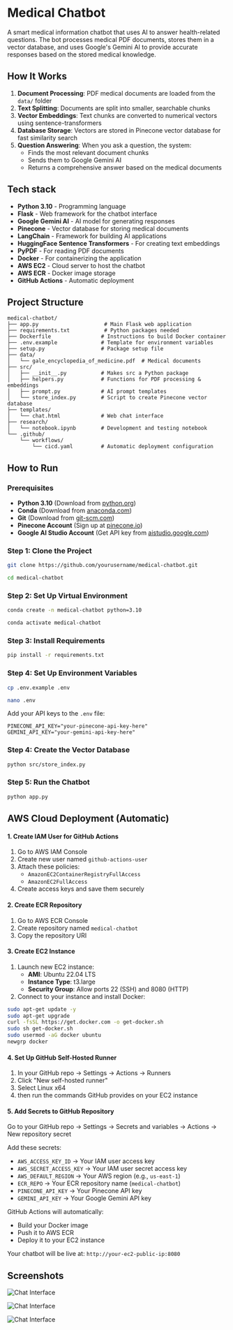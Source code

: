 # Medical Chatbot

A smart medical information chatbot that uses AI to answer health-related questions. The bot processes medical PDF documents, stores them in a vector database, and uses Google's Gemini AI to provide accurate responses based on the stored medical knowledge.

## How It Works

1. **Document Processing**: PDF medical documents are loaded from the `data/` folder
2. **Text Splitting**: Documents are split into smaller, searchable chunks
3. **Vector Embeddings**: Text chunks are converted to numerical vectors using sentence-transformers
4. **Database Storage**: Vectors are stored in Pinecone vector database for fast similarity search
5. **Question Answering**: When you ask a question, the system:
   - Finds the most relevant document chunks
   - Sends them to Google Gemini AI
   - Returns a comprehensive answer based on the medical documents

## Tech stack

- **Python 3.10** - Programming language
- **Flask** - Web framework for the chatbot interface
- **Google Gemini AI** - AI model for generating responses
- **Pinecone** - Vector database for storing medical documents
- **LangChain** - Framework for building AI applications
- **HuggingFace Sentence Transformers** - For creating text embeddings
- **PyPDF** - For reading PDF documents
- **Docker** - For containerizing the application
- **AWS EC2** - Cloud server to host the chatbot
- **AWS ECR** - Docker image storage
- **GitHub Actions** - Automatic deployment   

## Project Structure

```
medical-chatbot/
├── app.py                     # Main Flask web application
├── requirements.txt           # Python packages needed
├── Dockerfile                # Instructions to build Docker container
├── .env.example              # Template for environment variables
├── setup.py                  # Package setup file
├── data/
│   └── gale_encyclopedia_of_medicine.pdf  # Medical documents
├── src/
│   ├── __init__.py           # Makes src a Python package
│   ├── helpers.py            # Functions for PDF processing & embeddings
│   ├── prompt.py             # AI prompt templates
│   └── store_index.py        # Script to create Pinecone vector database
├── templates/
│   └── chat.html             # Web chat interface
├── research/
│   └── notebook.ipynb        # Development and testing notebook
└── .github/
    └── workflows/
        └── cicd.yaml         # Automatic deployment configuration
```

## How to Run 

### Prerequisites

- **Python 3.10** (Download from [python.org](https://python.org))
- **Conda** (Download from [anaconda.com](https://anaconda.com))
- **Git** (Download from [git-scm.com](https://git-scm.com))
- **Pinecone Account** (Sign up at [pinecone.io](https://pinecone.io))
- **Google AI Studio Account** (Get API key from [aistudio.google.com](https://aistudio.google.com))

### Step 1: Clone the Project
```bash
git clone https://github.com/yourusername/medical-chatbot.git

cd medical-chatbot
```

### Step 2: Set Up Virtual Environment
```bash
conda create -n medical-chatbot python=3.10

conda activate medical-chatbot

```

### Step 3: Install Requirements
```bash
pip install -r requirements.txt
```

### Step 4: Set Up Environment Variables
```bash
cp .env.example .env

nano .env
```

Add your API keys to the `.env` file:
```
PINECONE_API_KEY="your-pinecone-api-key-here"
GEMINI_API_KEY="your-gemini-api-key-here"
```

### Step 4: Create the Vector Database

```bash
python src/store_index.py
```

### Step 5: Run the Chatbot
```bash
python app.py
```

## AWS Cloud Deployment (Automatic)

#### 1. Create IAM User for GitHub Actions
1. Go to AWS IAM Console
2. Create new user named `github-actions-user`
3. Attach these policies:
   - `AmazonEC2ContainerRegistryFullAccess`
   - `AmazonEC2FullAccess`
4. Create access keys and save them securely

#### 2. Create ECR Repository
1. Go to AWS ECR Console
2. Create repository named `medical-chatbot`
3. Copy the repository URI 

#### 3. Create EC2 Instance
1. Launch new EC2 instance:
   - **AMI**: Ubuntu 22.04 LTS
   - **Instance Type**: t3.large
   - **Security Group**: Allow ports 22 (SSH) and 8080 (HTTP)
2. Connect to your instance and install Docker:
```bash
sudo apt-get update -y
sudo apt-get upgrade
curl -fsSL https://get.docker.com -o get-docker.sh
sudo sh get-docker.sh
sudo usermod -aG docker ubuntu
newgrp docker
```

#### 4. Set Up GitHub Self-Hosted Runner
1. In your GitHub repo → Settings → Actions → Runners
2. Click "New self-hosted runner"
3. Select Linux x64
4. then run the commands GitHub provides on your EC2 instance

#### 5. Add Secrets to GitHub Repository
Go to your GitHub repo → Settings → Secrets and variables → Actions → New repository secret

Add these secrets:
- `AWS_ACCESS_KEY_ID` → Your IAM user access key
- `AWS_SECRET_ACCESS_KEY` → Your IAM user secret access key
- `AWS_DEFAULT_REGION` → Your AWS region (e.g., `us-east-1`)
- `ECR_REPO` → Your ECR repository name (`medical-chatbot`)
- `PINECONE_API_KEY` → Your Pinecone API key
- `GEMINI_API_KEY` → Your Google Gemini API key

GitHub Actions will automatically:
   - Build your Docker image
   - Push it to AWS ECR
   - Deploy it to your EC2 instance

Your chatbot will be live at: `http://your-ec2-public-ip:8080`

## Screenshots

![Chat Interface](screenshots/screenshot1.jpg)

![Chat Interface](screenshots/screenshot2.jpg)

![Chat Interface](screenshots/screenshot3.jpg)